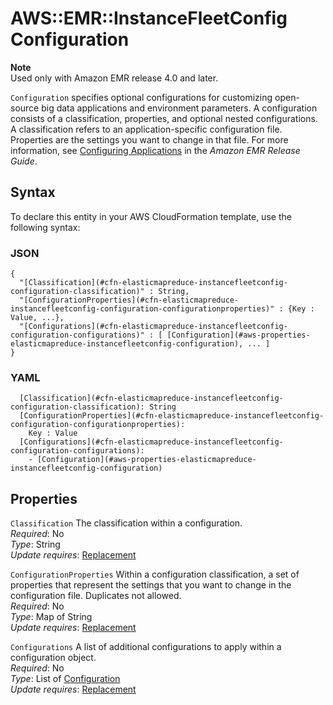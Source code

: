 # AWS::EMR::InstanceFleetConfig Configuration<a name="aws-properties-elasticmapreduce-instancefleetconfig-configuration"></a>

**Note**  
Used only with Amazon EMR release 4\.0 and later\.

`Configuration` specifies optional configurations for customizing open\-source big data applications and environment parameters\. A configuration consists of a classification, properties, and optional nested configurations\. A classification refers to an application\-specific configuration file\. Properties are the settings you want to change in that file\. For more information, see [Configuring Applications](https://docs.aws.amazon.com/emr/latest/ReleaseGuide/emr-configure-apps.html) in the *Amazon EMR Release Guide*\.

## Syntax<a name="aws-properties-elasticmapreduce-instancefleetconfig-configuration-syntax"></a>

To declare this entity in your AWS CloudFormation template, use the following syntax:

### JSON<a name="aws-properties-elasticmapreduce-instancefleetconfig-configuration-syntax.json"></a>

```
{
  "[Classification](#cfn-elasticmapreduce-instancefleetconfig-configuration-classification)" : String,
  "[ConfigurationProperties](#cfn-elasticmapreduce-instancefleetconfig-configuration-configurationproperties)" : {Key : Value, ...},
  "[Configurations](#cfn-elasticmapreduce-instancefleetconfig-configuration-configurations)" : [ [Configuration](#aws-properties-elasticmapreduce-instancefleetconfig-configuration), ... ]
}
```

### YAML<a name="aws-properties-elasticmapreduce-instancefleetconfig-configuration-syntax.yaml"></a>

```
  [Classification](#cfn-elasticmapreduce-instancefleetconfig-configuration-classification): String
  [ConfigurationProperties](#cfn-elasticmapreduce-instancefleetconfig-configuration-configurationproperties): 
    Key : Value
  [Configurations](#cfn-elasticmapreduce-instancefleetconfig-configuration-configurations): 
    - [Configuration](#aws-properties-elasticmapreduce-instancefleetconfig-configuration)
```

## Properties<a name="aws-properties-elasticmapreduce-instancefleetconfig-configuration-properties"></a>

`Classification`  <a name="cfn-elasticmapreduce-instancefleetconfig-configuration-classification"></a>
The classification within a configuration\.  
*Required*: No  
*Type*: String  
*Update requires*: [Replacement](https://docs.aws.amazon.com/AWSCloudFormation/latest/UserGuide/using-cfn-updating-stacks-update-behaviors.html#update-replacement)

`ConfigurationProperties`  <a name="cfn-elasticmapreduce-instancefleetconfig-configuration-configurationproperties"></a>
Within a configuration classification, a set of properties that represent the settings that you want to change in the configuration file\. Duplicates not allowed\.  
*Required*: No  
*Type*: Map of String  
*Update requires*: [Replacement](https://docs.aws.amazon.com/AWSCloudFormation/latest/UserGuide/using-cfn-updating-stacks-update-behaviors.html#update-replacement)

`Configurations`  <a name="cfn-elasticmapreduce-instancefleetconfig-configuration-configurations"></a>
A list of additional configurations to apply within a configuration object\.  
*Required*: No  
*Type*: List of [Configuration](#aws-properties-elasticmapreduce-instancefleetconfig-configuration)  
*Update requires*: [Replacement](https://docs.aws.amazon.com/AWSCloudFormation/latest/UserGuide/using-cfn-updating-stacks-update-behaviors.html#update-replacement)